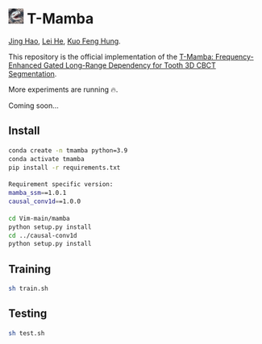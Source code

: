 # <img src="images/tmamba_logo.jpeg" width="30"> T-Mamba

[Jing Hao](https://scholar.google.com/citations?user=E8R8c00AAAAJ&hl=zh-CN), [Lei He](), [Kuo Feng Hung](https://scholar.google.com/citations?user=17V5x14AAAAJ&hl=zh-CN).

This repository is the official implementation of the [T-Mamba: Frequency-Enhanced Gated Long-Range Dependency for Tooth 3D CBCT Segmentation](https://arxiv.org/pdf/2404.01065.pdf).

More experiments are running 🔥.

Coming soon...


## Install
```sh
conda create -n tmamba python=3.9
conda activate tmamba
pip install -r requirements.txt

Requirement specific version:
mamba_ssm==1.0.1
causal_conv1d==1.0.0

cd Vim-main/mamba
python setup.py install
cd ../causal-conv1d
python setup.py install
```

## Training
```sh
sh train.sh
```

## Testing
```sh
sh test.sh
```
